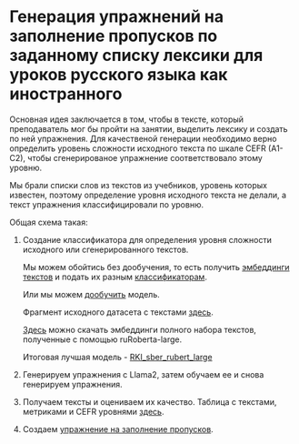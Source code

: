# Генерация упражнений на заполнение пропусков по заданному списку лексики для уроков русского языка как иностранного

Основная идея заключается в том, чтобы в тексте, который преподаватель мог бы пройти на занятии, выделить лексику и создать по ней упражнения.
Для качественой генерации необходимо верно определить уровень сложности исходного текста по шкале CEFR (A1-C2), чтобы сгенерированое упражнение соответствовало этому уровню.

Мы брали списки слов из текстов из учебников, уровень которых известен, поэтому определение уровня исходного текста не делали, а текст упражнения классифицировали по уровню.

Общая схема такая:
1. Создание классификатора для определения уровня сложности исходного или сгенерированного текстов.

   Мы можем обойтись без дообучения, то есть получить [эмбеддинги текстов](https://github.com/mannazhuk/exercise_generation/blob/ae84a0ea421ecb46a0ec0436e109928be31298bc/%D0%9F%D0%BE%D0%BB%D1%83%D1%87%D0%B5%D0%BD%D0%B8%D0%B5%20%D1%8D%D0%BC%D0%B1%D0%B5%D0%B4%D0%B4%D0%B8%D0%BD%D0%B3%D0%BE%D0%B2%20%D0%BD%D0%B0_%D0%BF%D1%80%D0%B8%D0%BC%D0%B5%D1%80%D0%B5%20TinyBert.ipynb) и подать их разным [классификаторам](Классификаторы_sberbank_airuBert_large.ipynb).
   
   Или мы можем [дообучить](Bert_for_sequence_classification.ipynb) модель.
   
   Фрагмент исходного датасета с текстами [здесь](https://github.com/mannazhuk/exercise_generation/blob/bc1d860a37b01c53ed49889302d37da0a6c1b425/RuFoLa_corpus.csv).
   
   [Здесь](https://github.com/mannazhuk/exercise_generation/blob/e1212dedaeb29259d3f8d1f1a1677a8748cb5354/%D0%AD%D0%BC%D0%B1%D0%B5%D0%B4%D0%B4%D0%B8%D0%BD%D0%B3%D0%B8%20%D1%82%D0%B5%D0%BA%D1%81%D1%82%D0%BE%D0%B2) можно скачать эмбеддинги полного набора текстов, полученные с помощью ruRoberta-large.
   
   Итоговая лучшая модель - [RKI_sber_rubert_large](Модель-классификатор)

3. Генерируем упражнения с Llama2, затем обучаем ее и снова генерируем упражнения.

4. Получаем тексты и оцениваем их качество. Таблица с текстами, метриками и CEFR уровнями [здесь](generated_texts.csv). 

5. Создаем [упражнение на заполнение пропусков](https://github.com/mannazhuk/exercise_generation/blob/905fa2821e4887596a3e3e72af6368f146b92d89/%D0%A3%D0%BF%D1%80%D0%B0%D0%B6%D0%BD%D0%B5%D0%BD%D0%B8%D0%B5_%D1%81%20_%D0%BF%D1%80%D0%BE%D0%BF%D1%83%D1%81%D0%BA%D0%B0%D0%BC%D0%B8.ipynb).

